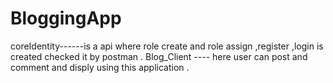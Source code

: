 # BloggingApp
coreIdentity------is a api where role create and role assign ,register ,login is created checked it by postman . 
Blog_Client ---- here user can post and comment and disply using this application .

